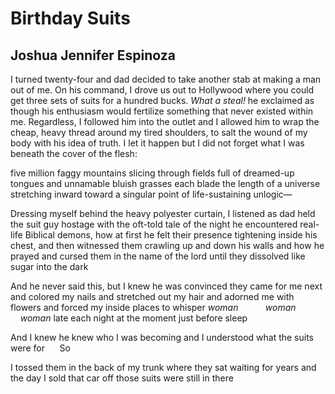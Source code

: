 # Birthday Suits
## Joshua Jennifer Espinoza
I turned twenty-four and
dad decided to take
another stab at making
a man out of me.
On his command, I drove us
out to Hollywood where
you could get three sets of suits
for a hundred bucks.
 _What a steal!_ he exclaimed
as though his enthusiasm
would fertilize
something that never
existed within me.
Regardless, I followed him
into the outlet and I
allowed him to wrap
the cheap, heavy thread
around my tired shoulders,
to salt the wound of my body
with his idea of truth.
I let it happen
but I did not forget
what I was
beneath the cover of the flesh:

five million faggy mountains
slicing through fields full
of dreamed-up tongues and
unnamable bluish grasses
each blade the length
of a universe
stretching inward toward
a singular point
of
life-sustaining unlogic—

Dressing myself behind
the heavy polyester curtain,
I listened
as dad held the suit guy hostage
with the oft-told tale
of the night he encountered
real-life Biblical demons,
how at first he felt their presence
tightening inside his chest,
and then witnessed them crawling
up and down his walls
and how he prayed and cursed them
in the name of the lord
until they dissolved
like sugar into the dark

And he never said this, but I
knew he was convinced they
came for me next
and colored my nails
and stretched out my hair
and adorned me with flowers
and forced my inside places to whisper
 _woman_           _woman_                 _woman_
late each night at the
moment just
before sleep

And I knew he knew
who I was becoming
and I understood
what the suits were for      So

I tossed them in the back
of my trunk
where they sat
waiting for years
and the day I sold that car off
those suits were still in there